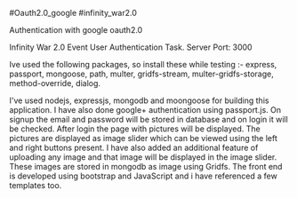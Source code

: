 #Oauth2.0_google
#infinity_war2.0

Authentication with google oauth2.0

Infinity War 2.0 Event User Authentication Task.
Server Port: 3000

Ive used the following packages, so install these while testing :-
express,
passport,
mongoose,
path,
multer,
gridfs-stream,
multer-gridfs-storage,
method-override,
dialog.




I've used nodejs, expressjs, mongodb and moongoose for building this application.
I have also done google+ authentication using passport.js.
On signup the email and password will be stored in database and on login it will be checked. 
After login the page with pictures will be displayed.
The pictures are displayed as image slider which can be viewed using the left and right buttons present.
I have also added an additional feature of uploading any image and that image will be displayed in the image slider.
These images are stored in mongodb as image using Gridfs.
The front end is developed using bootstrap and JavaScript and i have referenced a few templates too.

